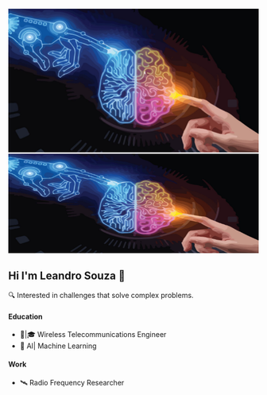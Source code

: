 ![Descrição da Imagem](1655504031224.png)
<img src="1655504031224.png" alt="Texto Alternativo" width="600" height="200">
## Hi I'm Leandro Souza 👋


🔍 Interested in challenges that solve complex problems.

#### Education
* 📡|🎓 Wireless Telecommunications Engineer
* 🤖    AI| Machine Learning

#### Work
* 🛰️    Radio Frequency Researcher
